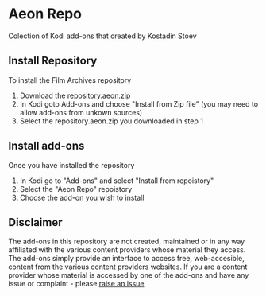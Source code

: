 # Aeon Repo

Colection of Kodi add-ons that created by Kostadin Stoev

## Install Repository

To install the Film Archives repository 

1.  Download the [repository.aeon.zip](https://github.com/kostadin-stoev/kostadin-stoev.github.io/blob/main/repo/repository.aeon-1.0.0.zip)
2.  In Kodi goto Add-ons and choose "Install from Zip file" (you may need to allow add-ons from unkown sources)
3.  Select the repository.aeon.zip you downloaded in step 1

## Install add-ons

Once you have installed the repository

1.  In Kodi go to "Add-ons" and select "Install from repoistory"
2.  Select the "Aeon Repo" repoistory
3.  Choose the add-on you wish to install

## Disclaimer

The add-ons in this repository are not created, maintained or in any way affiliated with the various content providers whose material they access. The add-ons simply provide an interface to access free, web-accesible, content from the various content providers websites.
If you are a content provider whose material is accessed by one of the add-ons and have any issue or complaint - please [raise an issue](https://github.com/kostadin-stoev/kostadin-stoev.github.io/issues/new)
